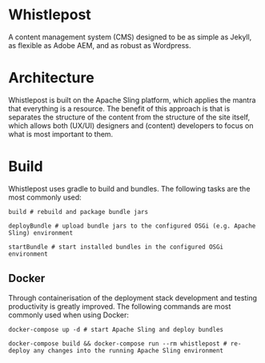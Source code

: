 Whistlepost
===========

A content management system (CMS) designed to be as simple as Jekyll, as flexible as Adobe AEM, and as robust as Wordpress.

# Architecture

Whistlepost is built on the Apache Sling platform, which applies the mantra that everything is a resource. The benefit of this approach is that is separates the structure of the content from the structure of the site itself, which allows both (UX/UI) designers and (content) developers to focus on what is most important to them.

# Build

Whistlepost uses gradle to build and bundles. The following tasks are the most commonly used:

    build # rebuild and package bundle jars
    
    deployBundle # upload bundle jars to the configured OSGi (e.g. Apache Sling) environment
    
    startBundle # start installed bundles in the configured OSGi environment

## Docker

Through containerisation of the deployment stack development and testing productivity is greatly improved. The following
commands are most commonly used when using Docker:

    docker-compose up -d # start Apache Sling and deploy bundles
    
    docker-compose build && docker-compose run --rm whistlepost # re-deploy any changes into the running Apache Sling environment
